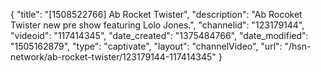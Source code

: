 {
    "title": "[1508522766] Ab Rocket Twister",
    "description": "Ab Rocoket Twister new pre show featuring Lolo Jones.",
    "channelid": "123179144",
    "videoid": "117414345",
    "date_created": "1375484766",
    "date_modified": "1505162879",
    "type": "captivate",
    "layout": "channelVideo",
    "url": "\/hsn-network\/ab-rocket-twister\/123179144-117414345"
}